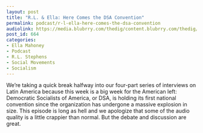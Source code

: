 ```yaml
---
layout: post
title: "R.L. & Ella: Here Comes the DSA Convention"
permalink: podcast/r-l-ella-here-comes-the-dsa-convention
audiolink: https://media.blubrry.com/thedig/content.blubrry.com/thedig/The_Dig_-_EP_38_-_DSA.mp3
post_id: 664
categories: 
- Ella Mahoney
- Podcast
- R.L. Stephens
- Social Movements
- Socialism
---
```


We’re taking a quick break halfway into our four-part series of interviews on Latin America because this week is a big week for the American left: Democratic Socialists of America, or DSA, is holding its first national convention since the organization has undergone a massive explosion in size. This episode is long as hell and we apologize that some of the audio quality is a little crappier than normal. But the debate and discussion are great.